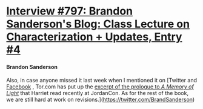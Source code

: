# [Interview #797: Brandon Sanderson's Blog: Class Lecture on Characterization + Updates, Entry #4](https://www.theoryland.com/intvmain.php?i=797#4)

#### Brandon Sanderson

Also, in case anyone missed it last week when I mentioned it on
[Twitter and
[Facebook](https://www.facebook.com/BrandonSandrson)
, Tor.com has put up the
[excerpt of the prologue to
*A Memory of Light*](http://www.tor.com/stories/2012/04/a-memory-of-light-prologue-excerpt)
that Harriet read recently at JordanCon. As for the rest of the book, we are still hard at work on revisions.](https://twitter.com/BrandSanderson)

